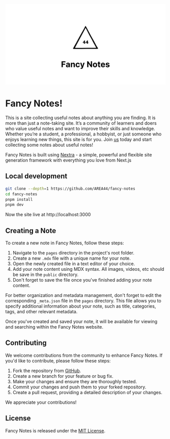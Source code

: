 ![banner](./public/og.svg)

# Fancy Notes!

This is a site collecting useful notes about anything you are finding. It is more than just a note-taking site. It’s a community of learners and doers who value useful notes and want to improve their skills and knowledge. Whether you’re a student, a professional, a hobbyist, or just someone who enjoys learning new things, this site is for you. Join [us](https://github.com/AREA44/fancy-notes) today and start collecting some notes about useful notes!

Fancy Notes is built using [Nextra](https://nextra.site) - a simple, powerful and flexible site generation framework with everything you love from Next.js

## Local development

```bash
git clone --depth=1 https://github.com/AREA44/fancy-notes
cd fancy-notes
pnpm install
pnpm dev
```

Now the site live at http://localhost:3000

## Creating a Note

To create a new note in Fancy Notes, follow these steps:

1. Navigate to the `pages` directory in the project's root folder.
2. Create a new `.mdx` file with a unique name for your note.
3. Open the newly created file in a text editor of your choice.
4. Add your note content using MDX syntax. All images, videos, etc should be save in the `public` directory.
5. Don't forget to save the file once you've finished adding your note content.

For better organization and metadata management, don't forget to edit the corresponding `_meta.json` file in the `pages` directory. This file allows you to specify additional information about your note, such as title, categories, tags, and other relevant metadata.

Once you've created and saved your note, it will be available for viewing and searching within the Fancy Notes website.

## Contributing

We welcome contributions from the community to enhance Fancy Notes. If you'd like to contribute, please follow these steps:

1. Fork the repository from [GitHub](https://github.com/AREA44/fancy-notes).
2. Create a new branch for your feature or bug fix.
3. Make your changes and ensure they are thoroughly tested.
4. Commit your changes and push them to your forked repository.
5. Create a pull request, providing a detailed description of your changes.

We appreciate your contributions!

## License

Fancy Notes is released under the [MIT License](LICENSE).

